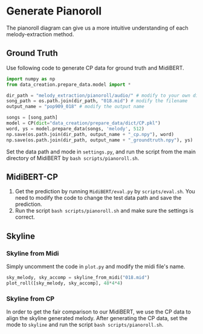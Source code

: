 # Generate Pianoroll

The pianoroll diagram can give us a more intuitive understanding of each melody-extraction method.

## Ground Truth
Use following code to generate CP data for ground truth and MidiBERT.
```python
import numpy as np
from data_creation.prepare_data.model import *

dir_path = "melody_extraction/pianoroll/audio/" # modify to your own directory path
song_path = os.path.join(dir_path, "018.mid") # modify the filename
output_name = "pop909_018" # modify the output name

songs = [song_path]
model = CP(dict="data_creation/prepare_data/dict/CP.pkl")
word, ys = model.prepare_data(songs, 'melody', 512)
np.save(os.path.join(dir_path, output_name + "_cp.npy"), word)
np.save(os.path.join(dir_path, output_name + "_groundtruth.npy"), ys)
```

Set the data path and mode in `settings.py`, and run the script from the main directory of MidiBERT by `bash scripts/pianoroll.sh`.

## MidiBERT-CP
1. Get the prediction by running `MidiBERT/eval.py` by `scripts/eval.sh`. You need to modify the code to change the test data path and save the prediction.
2. Run the script `bash scripts/pianoroll.sh` and make sure the settings is correct. 

## Skyline
### Skyline from Midi
Simply uncomment the code in `plot.py` and modify the midi file's name.
```python
sky_melody, sky_accomp = skyline_from_midi("018.mid")
plot_roll([sky_melody, sky_accomp], 48*4*4)
```
### Skyline from CP
In order to get the fair comparison to our MidiBERT, we use the CP data to align the skyline generated melody. After generating the CP data, set the mode to `skyline` and run the script `bash scripts/pianoroll.sh`.

